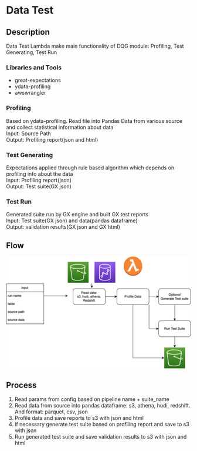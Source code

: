 # Data Test

## Description
Data Test Lambda make main functionality of DQG module: Profiling, Test Generating, Test Run

### Libraries and Tools
- great-expectations
- ydata-profiling
- awswrangler

### Profiling
Based on ydata-profiling. Read file into Pandas Data from various source and collect statistical information about data\
Input: Source Path\
Output: Profiling report(json and html)

### Test Generating
Expectations applied through rule based algorithm which depends on profiling info about the data\
Input: Profiling report(json)\
Output: Test suite(GX json)

### Test Run
Generated suite run by GX engine and built GX test reports\
Input: Test suite(GX json) and data(pandas dataframe)\
Output: validation results(GX json and GX html)

## Flow
![Tux, the Linux mascot](/functions/data_test/data_test_flow.png)

## Process

1. Read params from config based on pipeline name + suite_name
2. Read data from source into pandas dataframe: s3, athena, hudi, redshift. And format: parquet, csv, json
3. Profile data and save reports to s3 with json and html
4. if necessary generate test suite based on profiling report and save to s3 with json
5. Run generated test suite and save validation results to s3 with json and html
